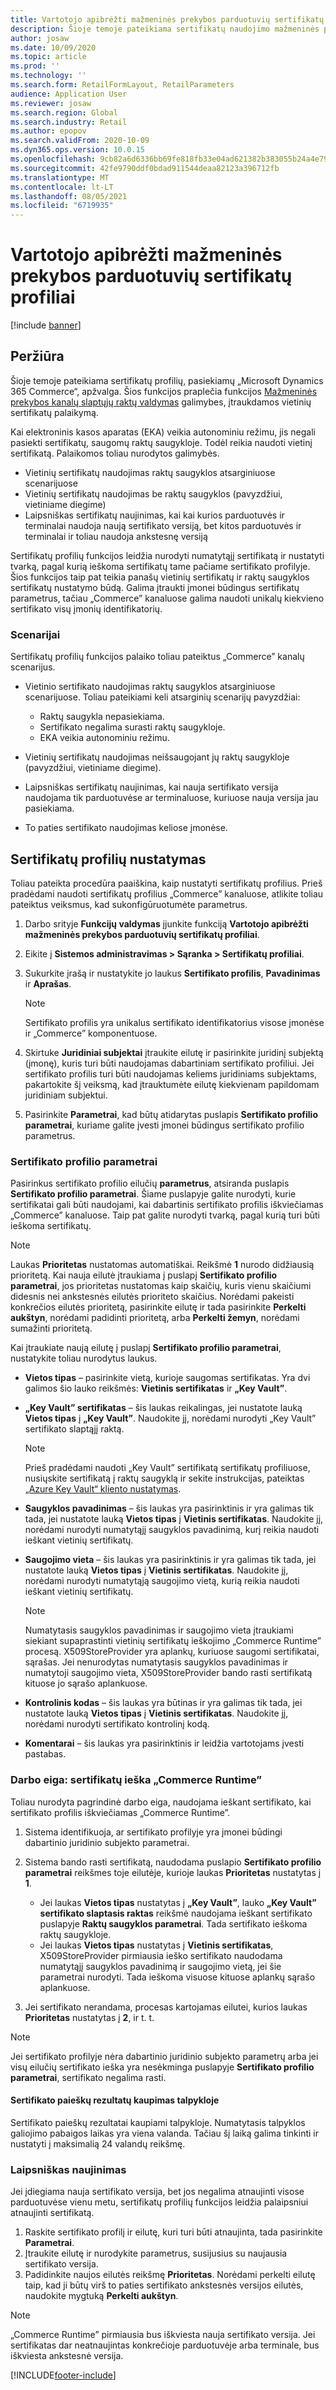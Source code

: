 ```yaml
---
title: Vartotojo apibrėžti mažmeninės prekybos parduotuvių sertifikatų profiliai
description: Šioje temoje pateikiama sertifikatų naudojimo mažmeninės prekybos parduotuvėse apžvalga.
author: josaw
ms.date: 10/09/2020
ms.topic: article
ms.prod: ''
ms.technology: ''
ms.search.form: RetailFormLayout, RetailParameters
audience: Application User
ms.reviewer: josaw
ms.search.region: Global
ms.search.industry: Retail
ms.author: epopov
ms.search.validFrom: 2020-10-09
ms.dyn365.ops.version: 10.0.15
ms.openlocfilehash: 9cb82a6d6336bb69fe818fb33e04ad621382b383055b24a4e79eee5ddff217ac
ms.sourcegitcommit: 42fe9790ddf0bdad911544deaa82123a396712fb
ms.translationtype: MT
ms.contentlocale: lt-LT
ms.lasthandoff: 08/05/2021
ms.locfileid: "6719935"
---
```

# <a name="user-defined-certificate-profiles-for-retail-stores"></a>Vartotojo apibrėžti mažmeninės prekybos parduotuvių sertifikatų profiliai

[!include [banner](../includes/banner.md)]


## <a name="overview"></a>Peržiūra

Šioje temoje pateikiama sertifikatų profilių, pasiekiamų „Microsoft Dynamics 365 Commerce“, apžvalga. Šios funkcijos praplečia funkcijos [Mažmeninės prekybos kanalų slaptųjų raktų valdymas](../dev-itpro/manage-secrets.md) galimybes, įtraukdamos vietinių sertifikatų palaikymą.

Kai elektroninis kasos aparatas (EKA) veikia autonominiu režimu, jis negali pasiekti sertifikatų, saugomų raktų saugykloje. Todėl reikia naudoti vietinį sertifikatą. Palaikomos toliau nurodytos galimybės.

- Vietinių sertifikatų naudojimas raktų saugyklos atsarginiuose scenarijuose
- Vietinių sertifikatų naudojimas be raktų saugyklos (pavyzdžiui, vietiniame diegime)
- Laipsniškas sertifikatų naujinimas, kai kai kurios parduotuvės ir terminalai naudoja naują sertifikato versiją, bet kitos parduotuvės ir terminalai ir toliau naudoja ankstesnę versiją

Sertifikatų profilių funkcijos leidžia nurodyti numatytąjį sertifikatą ir nustatyti tvarką, pagal kurią ieškoma sertifikatų tame pačiame sertifikato profilyje. Šios funkcijos taip pat teikia panašų vietinių sertifikatų ir raktų saugyklos sertifikatų nustatymo būdą. Galima įtraukti įmonei būdingus sertifikatų parametrus, tačiau „Commerce” kanaluose galima naudoti unikalų kiekvieno sertifikato visų įmonių identifikatorių.

### <a name="scenarios"></a>Scenarijai

Sertifikatų profilių funkcijos palaiko toliau pateiktus „Commerce” kanalų scenarijus.

- Vietinio sertifikato naudojimas raktų saugyklos atsarginiuose scenarijuose. Toliau pateikiami keli atsarginių scenarijų pavyzdžiai:

    - Raktų saugykla nepasiekiama.
    - Sertifikato negalima surasti raktų saugykloje.
    - EKA veikia autonominiu režimu.

- Vietinių sertifikatų naudojimas neišsaugojant jų raktų saugykloje (pavyzdžiui, vietiniame diegime).
- Laipsniškas sertifikatų naujinimas, kai nauja sertifikato versija naudojama tik parduotuvėse ar terminaluose, kuriuose nauja versija jau pasiekiama.
- To paties sertifikato naudojimas keliose įmonėse.

## <a name="set-up-certificate-profiles"></a>Sertifikatų profilių nustatymas

Toliau pateikta procedūra paaiškina, kaip nustatyti sertifikatų profilius. Prieš pradėdami naudoti sertifikatų profilius „Commerce” kanaluose, atlikite toliau pateiktus veiksmus, kad sukonfigūruotumėte parametrus.

1. Darbo srityje **Funkcijų valdymas** įjunkite funkciją **Vartotojo apibrėžti mažmeninės prekybos parduotuvių sertifikatų profiliai**.
2. Eikite į **Sistemos administravimas \> Sąranka \> Sertifikatų profiliai**.
3. Sukurkite įrašą ir nustatykite jo laukus **Sertifikato profilis**, **Pavadinimas** ir **Aprašas**.

    > [!NOTE]
    > Sertifikato profilis yra unikalus sertifikato identifikatorius visose įmonėse ir „Commerce” komponentuose.

3. Skirtuke **Juridiniai subjektai** įtraukite eilutę ir pasirinkite juridinį subjektą (įmonę), kuris turi būti naudojamas dabartiniam sertifikato profiliui. Jei sertifikato profilis turi būti naudojamas keliems juridiniams subjektams, pakartokite šį veiksmą, kad įtrauktumėte eilutę kiekvienam papildomam juridiniam subjektui.
4. Pasirinkite **Parametrai**, kad būtų atidarytas puslapis **Sertifikato profilio parametrai**, kuriame galite įvesti įmonei būdingus sertifikato profilio parametrus.

### <a name="certificate-profile-settings"></a>Sertifikato profilio parametrai

Pasirinkus sertifikato profilio eilučių **parametrus**, atsiranda puslapis **Sertifikato profilio parametrai**. Šiame puslapyje galite nurodyti, kurie sertifikatai gali būti naudojami, kai dabartinis sertifikato profilis iškviečiamas „Commerce” kanaluose. Taip pat galite nurodyti tvarką, pagal kurią turi būti ieškoma sertifikatų.

> [!NOTE]
> Laukas **Prioritetas** nustatomas automatiškai. Reikšmė **1** nurodo didžiausią prioritetą. Kai nauja eilutė įtraukiama į puslapį **Sertifikato profilio parametrai**, jos prioritetas nustatomas kaip skaičių, kuris vienu skaičiumi didesnis nei ankstesnės eilutės prioriteto skaičius. Norėdami pakeisti konkrečios eilutės prioritetą, pasirinkite eilutę ir tada pasirinkite **Perkelti aukštyn**, norėdami padidinti prioritetą, arba **Perkelti žemyn**, norėdami sumažinti prioritetą.

Kai įtraukiate naują eilutę į puslapį **Sertifikato profilio parametrai**, nustatykite toliau nurodytus laukus.

- **Vietos tipas** – pasirinkite vietą, kurioje saugomas sertifikatas. Yra dvi galimos šio lauko reikšmės: **Vietinis sertifikatas** ir **„Key Vault”**.
- **„Key Vault” sertifikatas** – šis laukas reikalingas, jei nustatote lauką **Vietos tipas** į **„Key Vault”**. Naudokite jį, norėdami nurodyti „Key Vault” sertifikato slaptąjį raktą.

    > [!NOTE]
    > Prieš pradėdami naudoti „Key Vault” sertifikatą sertifikatų profiliuose, nusiųskite sertifikatą į raktų saugyklą ir sekite instrukcijas, pateiktas [„Azure Key Vault“ kliento nustatymas](../../finance/localizations/setting-up-azure-key-vault-client.md).

- **Saugyklos pavadinimas** – šis laukas yra pasirinktinis ir yra galimas tik tada, jei nustatote lauką **Vietos tipas** į **Vietinis sertifikatas**. Naudokite jį, norėdami nurodyti numatytąjį saugyklos pavadinimą, kurį reikia naudoti ieškant vietinių sertifikatų.
- **Saugojimo vieta** – šis laukas yra pasirinktinis ir yra galimas tik tada, jei nustatote lauką **Vietos tipas** į **Vietinis sertifikatas**. Naudokite jį, norėdami nurodyti numatytąją saugojimo vietą, kurią reikia naudoti ieškant vietinių sertifikatų.

    > [!NOTE]
    > Numatytasis saugyklos pavadinimas ir saugojimo vieta įtraukiami siekiant supaprastinti vietinių sertifikatų ieškojimo „Commerce Runtime” procesą. X509StoreProvider yra aplankų, kuriuose saugomi sertifikatai, sąrašas. Jei nenurodytas numatytasis saugyklos pavadinimas ir numatytoji saugojimo vieta, X509StoreProvider bando rasti sertifikatą kituose jo sąrašo aplankuose.

- **Kontrolinis kodas** – šis laukas yra būtinas ir yra galimas tik tada, jei nustatote lauką **Vietos tipas** į **Vietinis sertifikatas**. Naudokite jį, norėdami nurodyti sertifikato kontrolinį kodą.
- **Komentarai** – šis laukas yra pasirinktinis ir leidžia vartotojams įvesti pastabas.

### <a name="workflow-searching-certificates-in-the-commerce-runtime"></a>Darbo eiga: sertifikatų ieška „Commerce Runtime”

Toliau nurodyta pagrindinė darbo eiga, naudojama ieškant sertifikato, kai sertifikato profilis iškviečiamas „Commerce Runtime”.

1. Sistema identifikuoja, ar sertifikato profilyje yra įmonei būdingi dabartinio juridinio subjekto parametrai.
1. Sistema bando rasti sertifikatą, naudodama puslapio **Sertifikato profilio parametrai** reikšmes toje eilutėje, kurioje laukas **Prioritetas** nustatytas į **1**.

    - Jei laukas **Vietos tipas** nustatytas į **„Key Vault”**, lauko **„Key Vault” sertifikato slaptasis raktas** reikšmė naudojama ieškant sertifikato puslapyje **Raktų saugyklos parametrai**. Tada sertifikato ieškoma raktų saugykloje.
    - Jei laukas **Vietos tipas** nustatytas į **Vietinis sertifikatas**, X509StoreProvider pirmiausia ieško sertifikato naudodama numatytąjį saugyklos pavadinimą ir saugojimo vietą, jei šie parametrai nurodyti. Tada ieškoma visuose kituose aplankų sąrašo aplankuose.

1. Jei sertifikato nerandama, procesas kartojamas eilutei, kurios laukas **Prioritetas** nustatytas į **2**, ir t. t.

> [!NOTE]
> Jei sertifikato profilyje nėra dabartinio juridinio subjekto parametrų arba jei visų eilučių sertifikato ieška yra nesėkminga puslapyje **Sertifikato profilio parametrai**, sertifikato negalima rasti.

#### <a name="caching-the-results-of-certificate-searches"></a>Sertifikato paieškų rezultatų kaupimas talpykloje

Sertifikato paieškų rezultatai kaupiami talpykloje. Numatytasis talpyklos galiojimo pabaigos laikas yra viena valanda. Tačiau šį laiką galima tinkinti ir nustatyti į maksimalią 24 valandų reikšmę.

### <a name="gradual-update"></a>Laipsniškas naujinimas

Jei įdiegiama nauja sertifikato versija, bet jos negalima atnaujinti visose parduotuvėse vienu metu, sertifikatų profilių funkcijos leidžia palaipsniui atnaujinti sertifikatą.

1. Raskite sertifikato profilį ir eilutę, kuri turi būti atnaujinta, tada pasirinkite **Parametrai**.
1. Įtraukite eilutę ir nurodykite parametrus, susijusius su naujausia sertifikato versija.
1. Padidinkite naujos eilutės reikšmę **Prioritetas**. Norėdami perkelti eilutę taip, kad ji būtų virš to paties sertifikato ankstesnės versijos eilutės, naudokite mygtuką **Perkelti aukštyn**.

> [!NOTE]
> „Commerce Runtime” pirmiausia bus iškviesta nauja sertifikato versija. Jei sertifikatas dar neatnaujintas konkrečioje parduotuvėje arba terminale, bus iškviesta ankstesnė versija.


[!INCLUDE[footer-include](../../includes/footer-banner.md)]